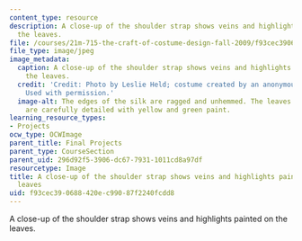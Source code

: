 ```yaml
---
content_type: resource
description: A close-up of the shoulder strap shows veins and highlights painted on
  the leaves.
file: /courses/21m-715-the-craft-of-costume-design-fall-2009/f93cec390688420ec99087f2240fcdd8_IMG_0720.jpg
file_type: image/jpeg
image_metadata:
  caption: A close-up of the shoulder strap shows veins and highlights painted on
    the leaves.
  credit: 'Credit: Photo by Leslie Held; costume created by an anonymous MIT student.
    Used with permission.'
  image-alt: The edges of the silk are ragged and unhemmed. The leaves on the strap
    are carefully detailed with yellow and green paint.
learning_resource_types:
- Projects
ocw_type: OCWImage
parent_title: Final Projects
parent_type: CourseSection
parent_uid: 296d92f5-3906-dc67-7931-1011cd8a97df
resourcetype: Image
title: A close-up of the shoulder strap shows veins and highlights painted on the
  leaves
uid: f93cec39-0688-420e-c990-87f2240fcdd8
---
```

A close-up of the shoulder strap shows veins and highlights painted on the leaves.

